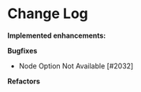 # Change Log

**Implemented enhancements:**

**Bugfixes**

- Node Option Not Available [\#2032]

**Refactors**
